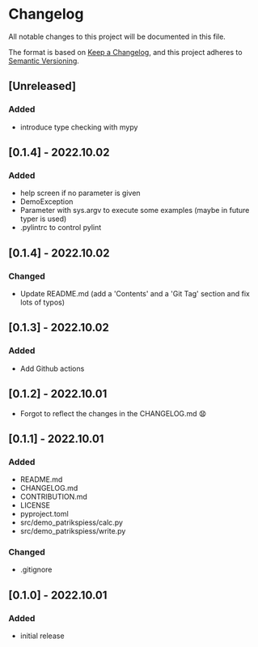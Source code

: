 # Changelog
All notable changes to this project will be documented in this file.

The format is based on [Keep a Changelog](https://keepachangelog.com/en/1.0.0/),
and this project adheres to [Semantic Versioning](https://semver.org/spec/v2.0.0.html).

## [Unreleased]

### Added

- introduce type checking with mypy

## [0.1.4] - 2022.10.02

### Added

- help screen if no parameter is given
- DemoException
- Parameter with sys.argv to execute some examples (maybe in future typer is used)
- .pylintrc to control pylint

## [0.1.4] - 2022.10.02
### Changed

- Update README.md (add a 'Contents' and a 'Git Tag' section and fix lots of typos)

## [0.1.3] - 2022.10.02

### Added

- Add Github actions

## [0.1.2] - 2022.10.01

- Forgot to reflect the changes in the CHANGELOG.md 😧

## [0.1.1] - 2022.10.01
### Added
- README.md
- CHANGELOG.md
- CONTRIBUTION.md
- LICENSE
- pyproject.toml
- src/demo_patrikspiess/calc.py
- src/demo_patrikspiess/write.py

### Changed

- .gitignore

## [0.1.0] - 2022.10.01

### Added
- initial release

